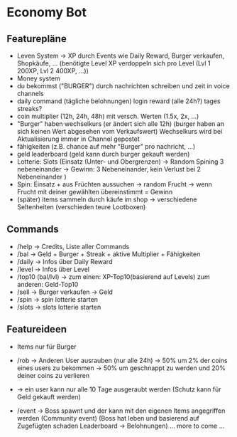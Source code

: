 # Economy Bot

## Featurepläne

* Leven System -> XP durch Events wie Daily Reward, Burger verkaufen, Shopkäufe, ... (benötigte Level XP verdoppeln sich pro Level (Lvl 1 200XP, Lvl 2 400XP, ...))
* Money system
* du bekommst ("BURGER") durch nachrichten schreiben und zeit in voice channels
* daily command (tägliche belohnungen) login reward (alle 24h?) tages streaks?
* coin multiplier (12h, 24h, 48h) mit versch. Werten (1.5x, 2x, ...)
* "Burger" haben wechselkurs (er ändert sich alle 12h) (burger haben an sich keinen Wert abgesehen vom Verkaufswert) Wechselkurs wird bei Aktualisierung immer in Channel gepostet
* fähigkeiten (z.B. chance auf mehr "Burger" pro nachricht, ...)
* geld leaderboard (geld kann durch burger gekauft werden)
* Lotterie: Slots (Einsatz (Unter- und Obergrenzen) -> Random Spining 3 nebeneinander -> Gewinn: 3 Nebeneinander, kein Verlust bei 2 Nebeneinander )
* Spin: Einsatz + aus Früchten aussuchen -> random Frucht -> wenn Frucht mit deiner gewählten übereinstimmt = Gewinn
* (später) items sammeln durch käufe im shop -> verschiedene Seltenheiten (verschieden teure Lootboxen)

## Commands

* /help -> Credits, Liste aller Commands
* /bal -> Geld + Burger + Streak + aktive Multiplier + Fähigkeiten
* /daily -> Infos über Daily Reward
* /level -> Infos über Level
* /top10 (bal/lvl) -> zum einen: XP-Top10(basierend auf Levels) zum anderen: Geld-Top10
* /sell -> Burger verkaufen -> Geld
* /spin -> spin lotterie starten
* /slots -> slots lotterie starten
## Featureideen

* Items nur für Burger
* /rob -> Anderen User ausrauben (nur alle 24h) -> 50% um 2% der coins eines users zu bekommen -> 50% um geschnappt zu werden und 20% deiner coins zu verlieren
* -> ein user kann nur alle 10 Tage ausgeraubt werden (Schutz kann für Geld gekauft werden)

* /event -> Boss spawnt und der kann mit den eigenen Items angegriffen werden (Community event) (Boss hat leben und basierend auf Zugefügten schaden Leaderboard -> Belohnungen)
... more to come ...
